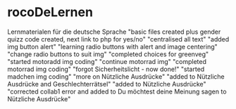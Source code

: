 # rocoDeLernen
Lernmaterialen für die deutsche Sprache
"basic files created plus gender quizz code created, next link to php for yes/no"
"centralised all text"
"added img button alert"
"learning radio buttons with alert and image centering"
"change radio buttons to suit img"
"completed choices for greenveg"
"started motoradd img coding"
"continue motorrad img"
"completed motorrad img coding"
"forgot Sicherheitslicht - now done!"
"started madchen img coding"
"more on Nützliche Ausdrücke"
"added to Nützliche Ausdrücke and Geschlechterrätsel"
"added to Nützliche Ausdrücke"
"corrected collab1 error and added to Du möchtest deine Meinung sagen to Nützliche Ausdrücke"